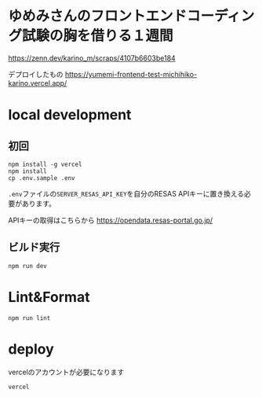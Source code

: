 # ゆめみさんのフロントエンドコーディング試験の胸を借りる１週間

https://zenn.dev/karino_m/scraps/4107b6603be184

デプロイしたもの
https://yumemi-frontend-test-michihiko-karino.vercel.app/

# local development

## 初回

```
npm install -g vercel
npm install
cp .env.sample .env
```

`.env`ファイルの`SERVER_RESAS_API_KEY`を自分のRESAS APIキーに置き換える必要があります。

APIキーの取得はこちらから
https://opendata.resas-portal.go.jp/

## ビルド実行

```
npm run dev
```

# Lint&Format

```
npm run lint
```

# deploy

vercelのアカウントが必要になります

```
vercel
```
